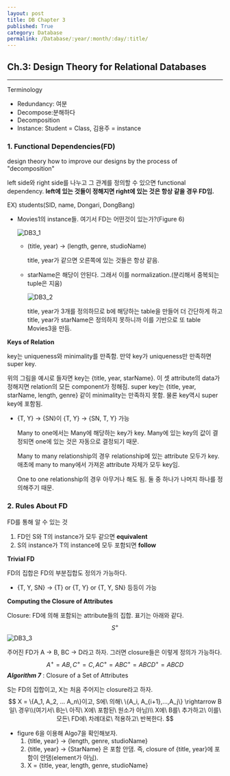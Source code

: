 ```yaml
---
layout: post
title: DB Chapter 3
published: True
category: Database
permalink: /Database/:year/:month/:day/:title/
---
```


## Ch.3: Design Theory for Relational Databases

------------

Terminology

- Redundancy: 여분
- Decompose:분해하다
- Decomposition
- Instance: Student = Class, 김용주 = instance

### 1. Functional Dependencies(FD)

design theory how to improve our designs by the process of "decomposition"

left side와 right side를 나누고 그 관계를 정의할 수 있으면 functional dependency. **left에 있는 것들이 정해지면 right에 있는 것은 항상 같을 경우 FD임.**

EX) students(SID, name, Dongari, DongBang)

- Movies1의 instance들. 여기서 FD는 어떤것이 있는가?(Figure 6)

  ![DB3_1](https://user-images.githubusercontent.com/43085342/55730622-93cd4700-5a53-11e9-9ee8-0478c804720b.PNG)

  - (title, year) → (length, genre, studioName)

    title, year가 같으면 오른쪽에 있는 것들은 항상 같음.

  - starName은 해당이 안된다. 그래서 이를 normalization.(분리해서 중복되는 tuple은 지움)

    ![DB3_2](https://user-images.githubusercontent.com/43085342/55730676-b1021580-5a53-11e9-9ff0-5f20f531bd59.PNG)

    title, year가 3개를 정의하므로 b에 해당하는 table을 만들어 더 간단하게 하고 title, year가 starName은 정의하지 못하니까 이를 기반으로 또 table Movies3을 만듬.



**Keys of Relation**

key는 uniqueness와 minimality를 만족함. 만약 key가 uniqueness만 만족하면 super key.

위의 그림을 예시로 들자면 key는 {title, year, starName}. 이 셋 attribute의 data가 정해지면 relation의 모든 component가 정해짐. super key는 {title, year, starName, length, genre} 같이 minimality는 만족하지 못함. 물론 key역시 super key에 포함됨.

- {T, Y} → {SN}이 {T, Y} → {SN, T, Y} 가능

  Many to one에서는 Many에 해당하는 key가 key. Many에 있는 key의 값이 결정되면 one에 있는 것은 자동으로 결정되기 때문.

  Many to many relationship의 경우 relationship에 있는 attribute 모두가 key. 애초에 many to many에서 가져온 attribute 자체가 모두 key임.

  One to one relationship의 경우 아무거나 해도 됨. 둘 중 하나가 나머지 하나를 정의해주기 때문.



### 2. Rules About FD

FD를 통해 알 수 있는 것

1. FD인 S와 T의 instance가 모두 같으면 **equivalent**
2. S의 instance가 T의 instance에 모두 포함되면 **follow**

**Trivial FD**

FD의 집합은 FD의 부분집합도 정의가 가능하다.

* {T, Y, SN} → {T} or {T, Y} or {T, Y, SN} 등등이 가능

**Computing the Closure of Attributes**

Closure: FD에 의해 포함되는 attribute들의 집합. 표기는 아래와 같다.
$$
S^+
$$
![DB3_3](https://user-images.githubusercontent.com/43085342/55730715-cd05b700-5a53-11e9-9b42-33f60e618936.PNG)

주어진 FD가 A → B, BC → D라고 하자. 그러면 closure들은 이렇게 정의가 가능하다.
$$
A^+ = AB, C^+ = C ,
AC^+ = ABC^+ = ABCD^+ = ABCD
$$
***Algorithm 7*** : Closure of a Set of Attributes

S는 FD의 집합이고, X는 처음 주어지는 closure라고 하자.
$$
X = \{A_1, A_2, ... A_n\}이고, S에\ 의해\ \{A_i, A_{i+1},...,A_j\} \rightarrow B일\ 경우\\(여기서\ B는\ 아직\ X에\ 포함된\ 원소가 아님)\\ X에\ B를\ 추가하고\ 이를\ 모든\ FD에\ 차례대로\ 적용하고\ 반복한다.
$$

* figure 6을 이용해 Algo7을 확인해보자.
  1. {title, year} -> {length, genre, studioName}
  2. {title, year} -> {StarName} 은 포함 안댐. 즉, closure of {title, year}에 포함이 안댐(element가 아님).
  3. X = {title, year, length, genre, studioName}



